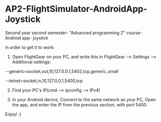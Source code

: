 # AP2-FlightSimulator-AndroidApp-Joystick
Second year second semester- "Advanced programming 2" course- Android app- joystick

in order to get it to work:
1. Open FlightGear on your PC, and write this in FlightGear --> Settings --> Additional settings:

--generic=socket,out,10,127.0.0.1,5402,tcp,generic_small
 
--telnet=socket,in,10,127.0.0.1,5400,tcp

2. Find your PC's IP(cmd --> ipconfig --> IPv4)

3. In your Android device, Connect to the same network as your PC, Open the app, and enter the IP from the previous section, with port 5400.

Enjoy! :)
